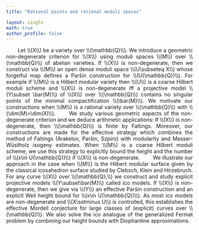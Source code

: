 ```yaml
---
title: "Rational points and rational moduli spaces"

layout: single
math: true
author_profile: false
---
```

<div style="text-align: justify !important; text-justify: inter-word;" markdown="1">
&nbsp;&nbsp;&nbsp;&nbsp;&nbsp;&nbsp; Let \\(X\\) be a variety over \\(\mathbb{Q}\\). We introduce a geometric non-degenerate criterion for \\(X\\) using moduli spaces \\(M\\) over \\(\mathbb{Q}\\) of abelian varieties. If \\(X\\) is non-degenerate, then we construct via \\(M\\) an open dense moduli space \\(U\subseteq X\\) whose forgetful map defines a Paršin construction for \\(U(\mathbb{Q})\\). For example if \\(M\\) is a Hilbert modular variety then \\(U\\) is a coarse Hilbert moduli scheme and \\(X\\) is non-degenerate iff a projective model \\(Y\subset \bar{M}\\) of \\(X\\) over \\(\mathbb{Q}\\) contains no singular points of the minimal compactification \\(\bar{M}\\). We motivate our constructions when \\(M\\) is a rational variety over \\(\mathbb{Q}\\) with \\(\dim(M)>\dim(X)\\).  
&nbsp;&nbsp;&nbsp;&nbsp; We study various geometric aspects of the non-degenerate criterion and we deduce arithmetic applications: If \\(X\\) is non-degenerate, then \\(\mathbb{Q}\\) is finite by Faltings. Moreover, our constructions are made for the effective strategy which combines the method of Faltings (Arakelov, Par&scaron;in, Szpiro) with modularity and Masser-W&uuml;stholz isogeny estimates. When \\(M\\) is a coarse Hilbert moduli scheme, we use this strategy to explicitly bound the height and the number of \\(x\in U(\mathbb{Q})\\) if \\(X\\) is non-degenerate.  
&nbsp;&nbsp;&nbsp;&nbsp;&nbsp;&nbsp; We illustrate our approach in the case when \\(M\\) is the Hilbert modular surface given by the classical icosahedron surface studied by Clebsch, Klein and Hirzebruch. For any curve \\(X\\) over \\(\mathbb{Q},\\) we construct and study explicit projective models \\(Y\subset\bar{M}\\) called ico models. If \\(X\\) is non-degenerate, then we give via \\(Y\\) an effective Par&scaron;in construction and an explicit Weil height bound for \\(x\in U(\mathbb{Q})\\). As most ico models are non-degenerate and \\(X\setminus U\\) is controlled, this establishes the effective Mordell conjecture for large classes of (explicit) curves over \\(\mathbb{Q}\\). We also solve the ico analogue of the generalized Fermat problem by combining our height bounds with Diophantine approximations.

